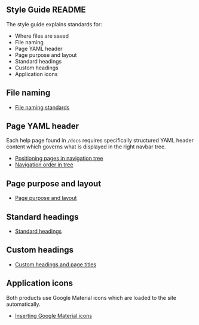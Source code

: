 ## Style Guide README

The style guide explains standards for:

* Where files are saved
* File naming
* Page YAML header
* Page purpose and layout
* Standard headings
* Custom headings
* Application icons

## File naming

* [File naming standards](/help-on-help/style-guide/file-naming)

## Page YAML header

Each help page found in `/docs` requires specifically structured YAML header content which governs what is displayed in the right navbar tree.

* [Positioning pages in navigation tree](/help-on-help/style-guide/content-nav-nesting-folder)
* [Navigation order in tree](/help-on-help/style-guide/content-nav-page-order)

## Page purpose and layout

* [Page purpose and layout](/help-on-help/style-guide/page-purpose-layout)

## Standard headings

* [Standard headings](/help-on-help/style-guide/standard-headings)

## Custom headings

* [Custom headings and page titles](/help-on-help/style-guide/custom-heading-page-title)

## Application icons

Both products use Google Material icons which are loaded to the site automatically.

* [Inserting Google Material icons](/help-on-help/style-guide/material-icons)
